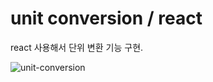 # unit conversion / react

react 사용해서 단위 변환 기능 구현.

![unit-conversion](https://user-images.githubusercontent.com/70140547/144765571-2fcb0c7a-d4ad-4c89-b38a-9609d15d953f.png)
